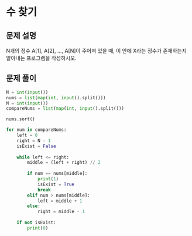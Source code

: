 # 수 찾기
## 문제 설명
N개의 정수 A[1], A[2], …, A[N]이 주어져 있을 때, 이 안에 X라는 정수가 존재하는지 알아내는 프로그램을 작성하시오.


## 문제 풀이

```python
N = int(input())
nums = list(map(int, input().split()))
M = int(input())
compareNums = list(map(int, input().split()))

nums.sort()

for num in compareNums:
    left = 0
    right = N - 1
    isExist = False
    
    while left <= right:
        middle = (left + right) // 2
        
        if num == nums[middle]:
            print(1)
            isExist = True
            break
        elif num > nums[middle]:
            left = middle + 1
        else:
            right = middle - 1
            
    if not isExist:
        print(0)
```
